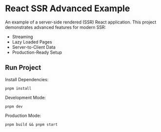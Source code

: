 # React SSR Advanced Example

An example of a server-side rendered (SSR) React application. This project demonstrates advanced features for modern
SSR:

- Streaming
- Lazy Loaded Pages
- Server-to-Client Data
- Production-Ready Setup

## Run Project

Install Dependencies:

```shell
pnpm install
```

Development Mode:

```shell
pnpm dev
```

Production Mode:

```shell
pnpm build && pnpm start
```
